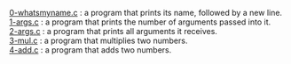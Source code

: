 [0-whatsmyname.c](./0-whatsmyname.c) : a program that prints its name, followed by a new line. <br/>
[1-args.c](./1-args.c) : a program that prints the number of arguments passed into it. <br/>
[2-args.c](./2-args.c) : a program that prints all arguments it receives. <br/>
[3-mul.c](./3-mul.c) : a program that multiplies two numbers. <br/>
[4-add.c](./4-add.c) : a program that adds two numbers. <br/>